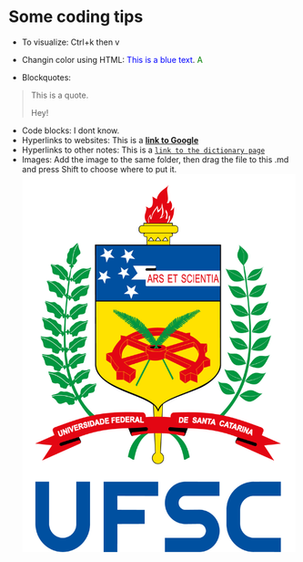 # Some coding tips

- To visualize: 
Ctrl+k then v

- Changin color using HTML:
<span style="color:blue"> This is a blue text</span>.
<span style="color:green"> A </span>

- Blockquotes:
> This is a quote.
>
> Hey!
- Code blocks:
I dont know.
- Hyperlinks to websites:
This is a **[link to Google](https://google.com)**
- Hyperlinks to other notes:
This is a [`link to the dictionary page`](#dictionary)
- Images:
Add the image to the same folder, then drag the file to this .md and press Shift to choose where to put it.
![Alt text](./images/vertical_sigla_fundo_claro.png)

